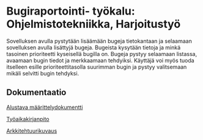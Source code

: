 # Bugiraportointi- työkalu: Ohjelmistotekniikka, Harjoitustyö

Sovelluksen avulla pystytään lisäämään bugeja tietokantaan ja selaamaan sovelluksen avulla lisättyjä bugeja. Bugeista kysytään tietoja ja minkä tasoinen prioriteetti kyseisellä bugilla on. Bugeja pystyy selaamaan listassa, avaamaan bugin tiedot ja merkkaamaan tehdyiksi. Käyttäjä voi myös tuoda itselleen esille prioriteettitasolla suurimman bugin ja pystyy valitsemaan mikäli selvitti bugin tehdyksi. 



## Dokumentaatio
[Alustava määrittelydokumentti](https://github.com/jooala/ot-harjoitustyo/blob/master/dokumentaatio/M%C3%A4%C3%A4rittelydokumentti.md)

[Työaikakirjanpito](https://github.com/jooala/ot-harjoitustyo/blob/master/dokumentaatio/tuntikirjanpito.md)

[Arkkitehtuurikuvaus](https://github.com/jooala/ot-harjoitustyo/blob/master/dokumentaatio/arkkitehtuuri.md)

